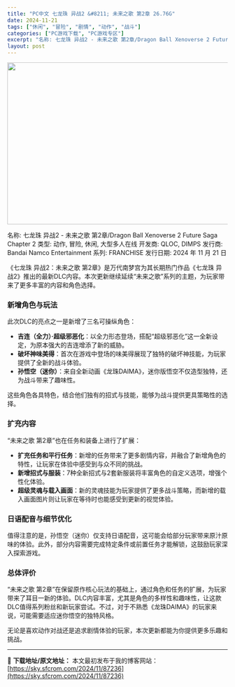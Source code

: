 ```yaml
---
title: "PC中文 七龙珠 异战2 &#8211; 未来之歌 第2章 26.76G"
date: 2024-11-21
tags: ["休闲", "冒险", "剧情", "动作", "战斗"]
categories: ["PC游戏下载", "PC游戏专区"]
excerpt: "名称: 七龙珠 异战2 - 未来之歌 第2章/Dragon Ball Xenoverse 2 Future Saga Chapter 2 类型: 动作, 冒险, 休闲, 大型多人在线 开发商: QLOC, DIMPS 发行商: Bandai Namco Entertainment 系列: FRANC&hellip;"
layout: post
---
```


<img class="aligncenter size-full wp-image-87238" src="https://sky.sfcrom.com/wp-content/uploads/2024/11/202411210242068.webp" alt="" width="660" height="370" />

名称: 七龙珠 异战2 - 未来之歌 第2章/Dragon Ball Xenoverse 2 Future Saga Chapter 2
类型: 动作, 冒险, 休闲, 大型多人在线
开发商: QLOC, DIMPS
发行商: Bandai Namco Entertainment
系列: FRANCHISE
发行日期: 2024 年 11 月 21 日

《七龙珠 异战2：未来之歌 第2章》是万代南梦宫为其长期热门作品《七龙珠 异战2》推出的最新DLC内容。本次更新继续延续“未来之歌”系列的主题，为玩家带来了更多丰富的内容和角色选择。
<h3><strong>新增角色与玩法</strong></h3>
此次DLC的亮点之一是新增了三名可操纵角色：
<ul>
 	<li><strong>吉连（全力）‧超级邪恶化</strong>：以全力形态登场，搭配“超级邪恶化”这一全新设定，为原本强大的吉连增添了新的威胁。</li>
 	<li><strong>破坏神味美得</strong>：首次在游戏中登场的味美得展现了独特的破坏神技能，为玩家提供了全新的战斗体验。</li>
 	<li><strong>孙悟空（迷你）</strong>：来自全新动画《龙珠DAIMA》，迷你版悟空不仅造型独特，还为战斗带来了趣味性。</li>
</ul>
这些角色各具特色，结合他们独有的招式与技能，能够为战斗提供更具策略性的选择。
<h3><strong>扩充内容</strong></h3>
“未来之歌 第2章”也在任务和装备上进行了扩展：
<ul>
 	<li><strong>扩充任务和平行任务</strong>：新增的任务带来了更多剧情内容，并融合了新增角色的特性，让玩家在体验中感受到与众不同的挑战。</li>
 	<li><strong>新增招式与服装</strong>：7种全新招式与2套新服装将丰富角色的自定义选项，增强个性化体验。</li>
 	<li><strong>超级灵魂与载入画面</strong>：新的灵魂技能为玩家提供了更多战斗策略，而新增的载入画面图片则让玩家在等待时也能感受到更新的视觉体验。</li>
</ul>
<h3><strong>日语配音与细节优化</strong></h3>
值得注意的是，孙悟空（迷你）仅支持日语配音，这可能会给部分玩家带来原汁原味的体验。此外，部分内容需要完成特定条件或前置任务才能解锁，这鼓励玩家深入探索游戏。
<h3><strong>总体评价</strong></h3>
“未来之歌 第2章”在保留原作核心玩法的基础上，通过角色和任务的扩展，为玩家带来了耳目一新的体验。DLC内容丰富，尤其是角色的多样性和趣味性，让这款DLC值得系列粉丝和新玩家尝试。不过，对于不熟悉《龙珠DAIMA》的玩家来说，可能需要适应迷你悟空的独特风格。

无论是喜欢动作对战还是追求剧情体验的玩家，本次更新都能为你提供更多乐趣和挑战。

---
📖 **下载地址/原文地址：** 本文最初发布于我的博客网站：[https://sky.sfcrom.com/2024/11/87236](https://sky.sfcrom.com/2024/11/87236)
